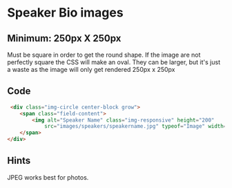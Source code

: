 # Speaker Bio images

## Minimum: 250px X 250px
Must be square in order to get the round shape. If the image are not perfectly square the CSS will make an oval.
They can be larger, but it's just a waste as the image will only get rendered 250px x 250px

## Code
```html
 <div class="img-circle center-block grow">
    <span class="field-content">
        <img alt="Speaker Name" class="img-responsive" height="200"
            src="images/speakers/speakername.jpg" typeof="Image" width="200">
    </span>
</div>
```

## Hints
JPEG works best for photos.
